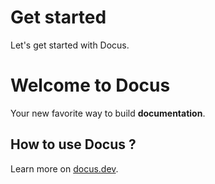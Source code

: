# Get started

Let's get started with Docus.

# Welcome to Docus

Your new favorite way to build **documentation**.

## How to use Docus ?

Learn more on [docus.dev](https://docus.dev).